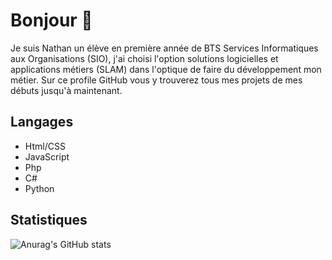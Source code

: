 # Bonjour 👋
Je suis Nathan un élève en première année de BTS Services Informatiques aux Organisations (SIO), j'ai choisi l'option solutions
logicielles et applications métiers (SLAM) dans l'optique de faire du développement mon métier.
Sur ce profile GitHub vous y trouverez tous mes projets de mes débuts jusqu'à maintenant.

## Langages
- Html/CSS
- JavaScript
- Php
- C#
- Python

## Statistiques
![Anurag's GitHub stats](https://github-readme-stats.vercel.app/api?username=NathanAgu&show_icons=true&theme=transparent)
